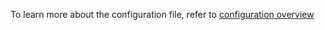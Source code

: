 To learn more about the configuration file, refer to [configuration overview](../getting-started/configuration-overview.md)

